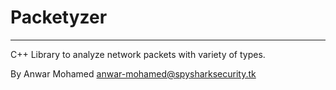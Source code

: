 #  Packetyzer
-------------
C++ Library to analyze network packets with variety of types.

By Anwar Mohamed
anwar-mohamed@spysharksecurity.tk
